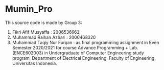 # Mumin_Pro


This source code is made by 
Group 3: 
1. Fikri Afif Musyaffa       : 2006536662
2. Muhammad Raihan Azhari    : 2006468320
3. Muhammad Taqiy Nur Furqan : 
as final programming assignment in Even Semester 2020/2021 for course Advance Programming + Lab. 
(ENCE602003) in Undergraduate of Computer Engineering study program, Department of Electrical Engineering, Faculty of Engineering, Universitas Indonesia.

